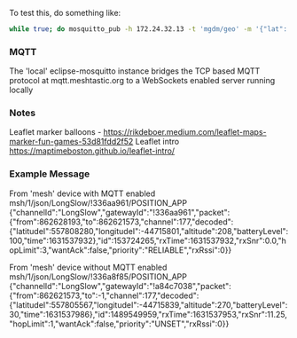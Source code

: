 To test this, do something like:

```bash
while true; do mosquitto_pub -h 172.24.32.13 -t 'mgdm/geo' -m '{"lat": 55.9,"lon": -4.3,"label":"hello"}'; sleep 2; done
```

### MQTT ###

The 'local' eclipse-mosquitto instance bridges the TCP based MQTT protocol at mqtt.meshtastic.org to a WebSockets enabled server running locally

### Notes ###

Leaflet marker balloons - https://rikdeboer.medium.com/leaflet-maps-marker-fun-games-53d81fdd2f52
Leaflet intro https://maptimeboston.github.io/leaflet-intro/


### Example Message ###

From 'mesh' device with MQTT enabled
msh/1/json/LongSlow/!336aa961/POSITION_APP {"channelId":"LongSlow","gatewayId":"!336aa961","packet":{"from":862628193,"to":862621573,"channel":177,"decoded":{"latitudeI":557808280,"longitudeI":-44715801,"altitude":208,"batteryLevel":100,"time":1631537932},"id":153724265,"rxTime":1631537932,"rxSnr":0.0,"hopLimit":3,"wantAck":false,"priority":"RELIABLE","rxRssi":0}}

From 'mesh' device without MQTT enabled
msh/1/json/LongSlow/!336a8f85/POSITION_APP {"channelId":"LongSlow","gatewayId":"!a84c7038","packet":{"from":862621573,"to":-1,"channel":177,"decoded":{"latitudeI":557805567,"longitudeI":-44715839,"altitude":270,"batteryLevel":30,"time":1631537986},"id":1489549959,"rxTime":1631537953,"rxSnr":11.25,"hopLimit":1,"wantAck":false,"priority":"UNSET","rxRssi":0}}
